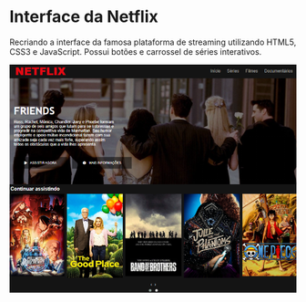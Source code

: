 # Interface da Netflix
Recriando a interface da famosa plataforma de streaming utilizando HTML5, CSS3 e JavaScript. Possui botões e carrossel de séries interativos.

![](img/Interface.png)
